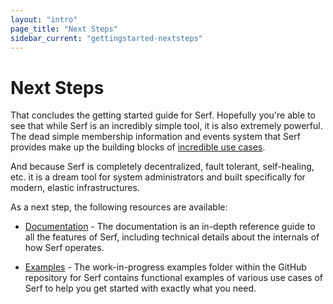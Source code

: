 ```yaml
---
layout: "intro"
page_title: "Next Steps"
sidebar_current: "gettingstarted-nextsteps"
---
```


# Next Steps

That concludes the getting started guide for Serf. Hopefully you're able to
see that while Serf is an incredibly simple tool, it is also extremely
powerful. The dead simple membership information and events system that
Serf provides make up the building blocks of [incredible use cases](/intro/use-cases.html).

And because Serf is completely decentralized, fault tolerant, self-healing,
etc. it is a dream tool for system administrators and built specifically
for modern, elastic infrastructures.

As a next step, the following resources are available:

* [Documentation](/docs/index.html) - The documentation is an in-depth reference
  guide to all the features of Serf, including technical details about the
  internals of how Serf operates.

* [Examples](#) - The work-in-progress examples folder within the GitHub
  repository for Serf contains functional examples of various use cases
  of Serf to help you get started with exactly what you need.
